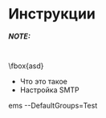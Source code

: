 ﻿# Инструкции

**_NOTE:_**
~~~
 
~~~

\fbox{asd}

* Что это такое
* Настройка SMTP

ems --DefaultGroups=Test